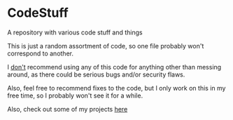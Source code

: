 # CodeStuff
A repository with various code stuff and things

This is just a random assortment of code, so one file probably won't correspond to another.

I <ins>don't</ins> recommend using any of this code for anything other than messing around, as there could be serious bugs and/or security flaws.

Also, feel free to recommend fixes to the code, but I only work on this in my free time, so I probably won't see it for a while.

Also, check out some of my projects [here](https://www.youtube.com/watch?v=dQw4w9WgXcQ "github.com")
